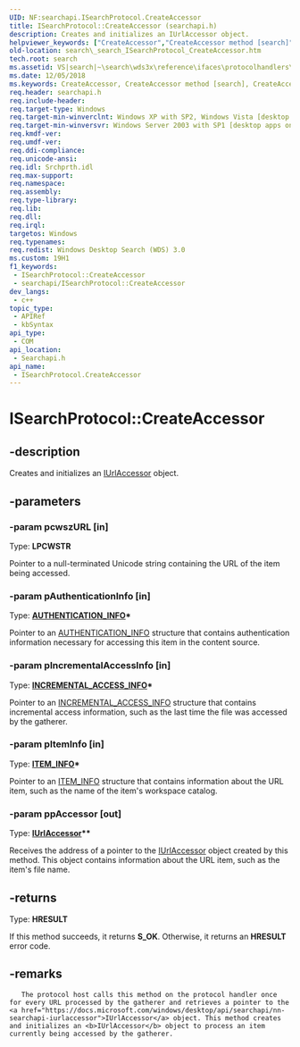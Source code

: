 ```yaml
---
UID: NF:searchapi.ISearchProtocol.CreateAccessor
title: ISearchProtocol::CreateAccessor (searchapi.h)
description: Creates and initializes an IUrlAccessor object.
helpviewer_keywords: ["CreateAccessor","CreateAccessor method [search]","CreateAccessor method [search]","ISearchProtocol interface","ISearchProtocol interface [search]","CreateAccessor method","ISearchProtocol.CreateAccessor","ISearchProtocol::CreateAccessor","_search_ISearchProtocol_CreateAccessor","search._search_ISearchProtocol_CreateAccessor","searchapi/ISearchProtocol::CreateAccessor"]
old-location: search\_search_ISearchProtocol_CreateAccessor.htm
tech.root: search
ms.assetid: VS|search|~\search\wds3x\reference\ifaces\protocolhandlers\isearchprotocol\createaccessor.htm
ms.date: 12/05/2018
ms.keywords: CreateAccessor, CreateAccessor method [search], CreateAccessor method [search],ISearchProtocol interface, ISearchProtocol interface [search],CreateAccessor method, ISearchProtocol.CreateAccessor, ISearchProtocol::CreateAccessor, _search_ISearchProtocol_CreateAccessor, search._search_ISearchProtocol_CreateAccessor, searchapi/ISearchProtocol::CreateAccessor
req.header: searchapi.h
req.include-header: 
req.target-type: Windows
req.target-min-winverclnt: Windows XP with SP2, Windows Vista [desktop apps only]
req.target-min-winversvr: Windows Server 2003 with SP1 [desktop apps only]
req.kmdf-ver: 
req.umdf-ver: 
req.ddi-compliance: 
req.unicode-ansi: 
req.idl: Srchprth.idl
req.max-support: 
req.namespace: 
req.assembly: 
req.type-library: 
req.lib: 
req.dll: 
req.irql: 
targetos: Windows
req.typenames: 
req.redist: Windows Desktop Search (WDS) 3.0
ms.custom: 19H1
f1_keywords:
 - ISearchProtocol::CreateAccessor
 - searchapi/ISearchProtocol::CreateAccessor
dev_langs:
 - c++
topic_type:
 - APIRef
 - kbSyntax
api_type:
 - COM
api_location:
 - Searchapi.h
api_name:
 - ISearchProtocol.CreateAccessor
---
```


# ISearchProtocol::CreateAccessor


## -description

Creates and initializes an <a href="https://docs.microsoft.com/windows/desktop/api/searchapi/nn-searchapi-iurlaccessor">IUrlAccessor</a> object.

## -parameters

### -param pcwszURL [in]

Type: <b>LPCWSTR</b>

Pointer to a null-terminated Unicode string containing the URL of the item being accessed.

### -param pAuthenticationInfo [in]

Type: <b><a href="https://docs.microsoft.com/windows/desktop/api/searchapi/ns-searchapi-authentication_info">AUTHENTICATION_INFO</a>*</b>

Pointer to an <a href="https://docs.microsoft.com/windows/desktop/api/searchapi/ns-searchapi-authentication_info">AUTHENTICATION_INFO</a> structure that contains authentication information necessary for accessing this item in the content source.

### -param pIncrementalAccessInfo [in]

Type: <b><a href="https://docs.microsoft.com/windows/desktop/api/searchapi/ns-searchapi-incremental_access_info">INCREMENTAL_ACCESS_INFO</a>*</b>

Pointer to an <a href="https://docs.microsoft.com/windows/desktop/api/searchapi/ns-searchapi-incremental_access_info">INCREMENTAL_ACCESS_INFO</a> structure that contains incremental access information, such as the last time the file was accessed by the gatherer.

### -param pItemInfo [in]

Type: <b><a href="https://docs.microsoft.com/windows/desktop/api/searchapi/ns-searchapi-item_info">ITEM_INFO</a>*</b>

Pointer to an <a href="https://docs.microsoft.com/windows/desktop/api/searchapi/ns-searchapi-item_info">ITEM_INFO</a> structure that contains information about the URL item, such as the name of the item's workspace catalog.

### -param ppAccessor [out]

Type: <b><a href="https://docs.microsoft.com/windows/desktop/api/searchapi/nn-searchapi-iurlaccessor">IUrlAccessor</a>**</b>

Receives the address of a pointer to the  <a href="https://docs.microsoft.com/windows/desktop/api/searchapi/nn-searchapi-iurlaccessor">IUrlAccessor</a> object created by this method. This object contains information about the URL item, such as the item's file name.

## -returns

Type: <b>HRESULT</b>

If this method succeeds, it returns <b xmlns:loc="http://microsoft.com/wdcml/l10n">S_OK</b>. Otherwise, it returns an <b xmlns:loc="http://microsoft.com/wdcml/l10n">HRESULT</b> error code.

## -remarks

 
       The protocol host calls this method on the protocol handler once for every URL processed by the gatherer and retrieves a pointer to the <a href="https://docs.microsoft.com/windows/desktop/api/searchapi/nn-searchapi-iurlaccessor">IUrlAccessor</a> object. This method creates and initializes an <b>IUrlAccessor</b> object to process an item currently being accessed by the gatherer.

